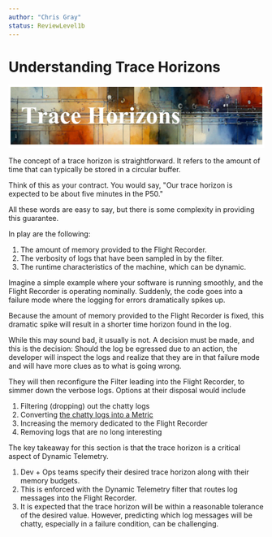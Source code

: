 ```yaml
---
author: "Chris Gray"
status: ReviewLevel1b
---
```


# Understanding Trace Horizons

![](../orig_media/TraceHorizons.banner.png)

The concept of a trace horizon is straightforward. It refers to the amount of
time that can typically be stored in a circular buffer.

Think of this as your contract. You would say, "Our trace horizon is expected to
be about five minutes in the P50."

All these words are easy to say, but there is some complexity in providing this
guarantee.

In play are the following:

1. The amount of memory provided to the Flight Recorder.
1. The verbosity of logs that have been sampled in by the filter.
1. The runtime characteristics of the machine, which can be dynamic.

Imagine a simple example where your software is running smoothly, and the Flight
Recorder is operating nominally. Suddenly, the code goes into a failure mode
where the logging for errors dramatically spikes up.

Because the amount of memory provided to the Flight Recorder is fixed, this
dramatic spike will result in a shorter time horizon found in the log.

While this may sound bad, it usually is not. A decision must be made, and this
is the decision: Should the log be egressed due to an action, the developer will
inspect the logs and realize that they are in that failure mode and will have
more clues as to what is going wrong.

They will then reconfigure the Filter leading into the Flight Recorder, to
simmer down the verbose logs. Options at their disposal would include

1. Filtering (dropping) out the chatty logs
1. Converting
   [the chatty logs into a Metric](./Scenarios.ConvertLogsToMetrics.document.md)
1. Increasing the memory dedicated to the Flight Recorder
1. Removing logs that are no long interesting

The key takeaway for this section is that the trace horizon is a critical aspect
of Dynamic Telemetry.

1. Dev + Ops teams specify their desired trace horizon along with their memory
   budgets.
1. This is enforced with the Dynamic Telemetry filter that routes log messages
   into the Flight Recorder.
1. It is expected that the trace horizon will be within a reasonable tolerance
   of the desired value. However, predicting which log messages will be chatty,
   especially in a failure condition, can be challenging.
